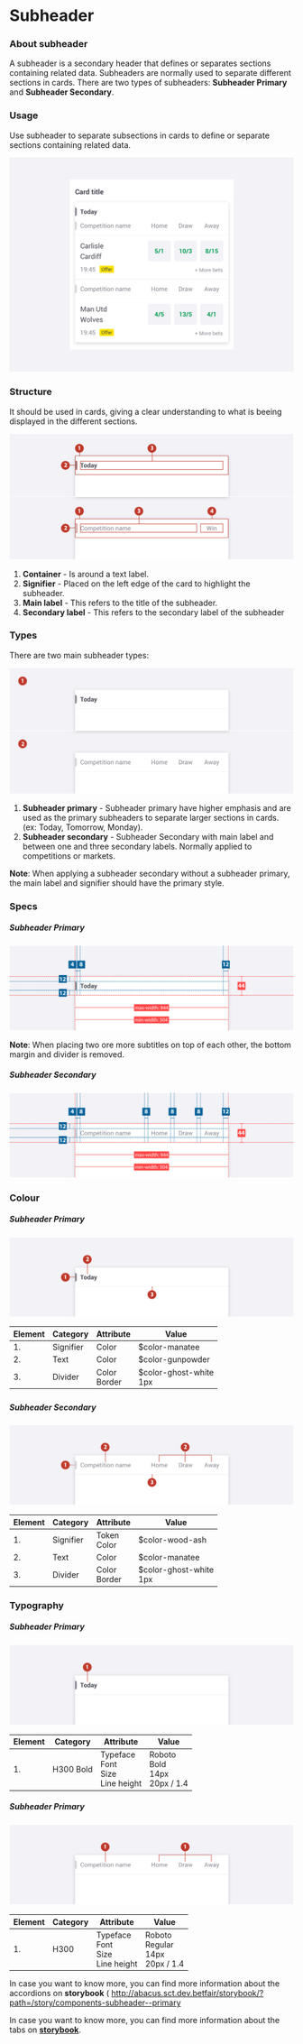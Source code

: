 # Subheader



### About subheader

A subheader is a secondary header that defines or separates sections containing related data. Subheaders are normally used to separate different sections in cards. There are two types of subheaders: **Subheader Primary** and **Subheader Secondary**.



### Usage 

Use subheader to separate subsections in cards to define or separate sections containing related data.

![subheader_usage](./media/subheader_usage.png)



### Structure

It should be used in cards, giving a clear understanding to what is beeing displayed in the different sections. 

![subheader_struture](./media/subheader_struture.png)

1. **Container** - Is around a text label.
2. **Signifier** - Placed on the left edge of the card to highlight the subheader. 
3. **Main label** - This refers to the title of the subheader.
4. **Secondary label** - This refers to the secondary label of the subheader

 

### Types 

There are two main subheader types:

![subheader_variants](./media/subheader_variants.png)

1. **Subheader primary** - Subheader primary have higher emphasis and are used as the primary subheaders to separate larger sections in cards. (ex: Today, Tomorrow, Monday).
2. **Subheader secondary** - Subheader Secondary with main label and between one and three secondary labels. Normally applied to competitions or markets.

**Note**: When applying a subheader secondary without a subheader primary, the main label and signifier should have the primary style.



### Specs

##### Subheader Primary

![subheader_specs](./media/subheader_specs_primary.png)

**Note**: When placing two ore more subtitles on top of each other, the bottom margin and divider is removed. 



##### Subheader Secondary

![subheader_specs](./media/subheader_specs_secondary.png)



### Colour

##### Subheader Primary

![subheaderprimary_color](./media/subheader_color_primary.png)

| Element | Category  | Attribute         | Value                       |
| ------- | --------- | ----------------- | --------------------------- |
| 1.      | Signifier | Color             | $color-manatee              |
| 2.      | Text      | Color             | $color-gunpowder            |
| 3.      | Divider   | Color<br />Border | $color-ghost-white<br />1px |

#####  

##### Subheader Secondary

![subheadersecondary_color](./media/subheader_color_secondary.png)

| Element | Category  | Attribute         | Value                       |
| ------- | --------- | ----------------- | --------------------------- |
| 1.      | Signifier | Token<br />Color  | $color-wood-ash             |
| 2.      | Text      | Color             | $color-manatee              |
| 3.      | Divider   | Color<br />Border | $color-ghost-white<br />1px |



### Typography

##### Subheader Primary

![subheaderprimary_typography](./media/subheader_typography_primary.png)

| Element | Category  | Attribute                                     | Value                                       |
| ------- | --------- | --------------------------------------------- | ------------------------------------------- |
| 1.      | H300 Bold | Typeface<br />Font<br />Size<br />Line height | Roboto <br />Bold<br />14px<br />20px / 1.4 |



##### Subheader Primary

![subheadersecondary_typography](./media/subheader_typography_secondary.png)

| Element | Category | Attribute                                     | Value                                          |
| ------- | -------- | --------------------------------------------- | ---------------------------------------------- |
| 1.      | H300     | Typeface<br />Font<br />Size<br />Line height | Roboto <br />Regular<br />14px<br />20px / 1.4 |



In case you want to know more, you can find more information about the accordions on **storybook** ( http://abacus.sct.dev.betfair/storybook/?path=/story/components-subheader--primary

In case you want to know more, you can find more information about the tabs on **[storybook](https://abacus.sct.dev.betfair/docs/#/components/subheader/)**.